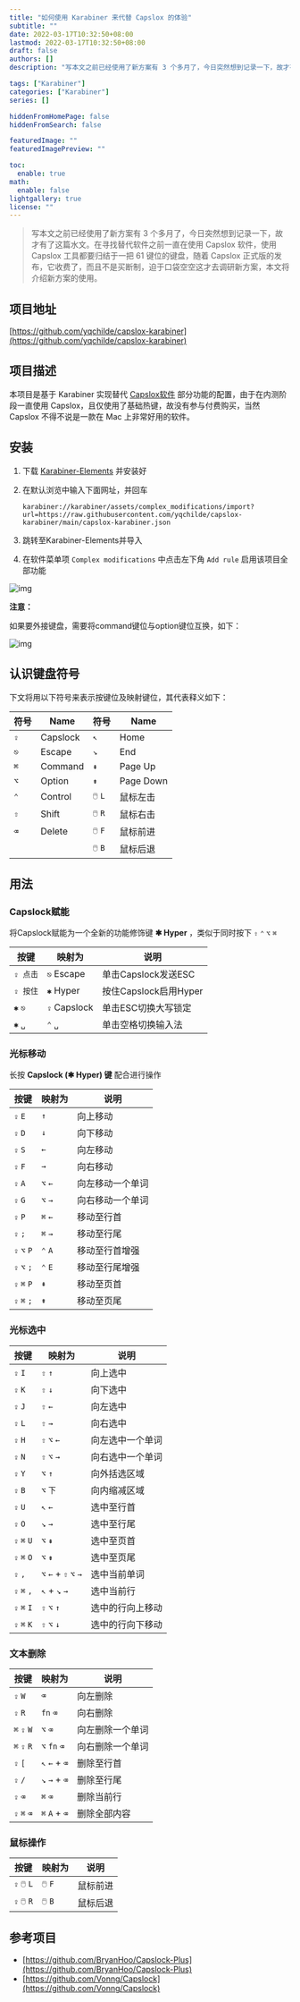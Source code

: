 ```yaml
---
title: "如何使用 Karabiner 来代替 Capslox 的体验"
subtitle: ""
date: 2022-03-17T10:32:50+08:00
lastmod: 2022-03-17T10:32:50+08:00
draft: false
authors: []
description: "写本文之前已经使用了新方案有 3 个多月了，今日突然想到记录一下，故才有了这篇水文。在寻找替代软件之前一直在使用 Capslox 软件，使用 Capslox 工具都要归结于一把 61 键位的键盘，随着 Capslox 正式版的发布，它收费了，而且不是买断制，迫于口袋空空这才去调研新方案，本文将介绍新方案的使用。"

tags: ["Karabiner"]
categories: ["Karabiner"]
series: []

hiddenFromHomePage: false
hiddenFromSearch: false

featuredImage: ""
featuredImagePreview: ""

toc:
  enable: true
math:
  enable: false
lightgallery: true
license: ""
---
```


<!--more-->

> 写本文之前已经使用了新方案有 3 个多月了，今日突然想到记录一下，故才有了这篇水文。在寻找替代软件之前一直在使用 Capslox 软件，使用 Capslox 工具都要归结于一把 61 键位的键盘，随着 Capslox 正式版的发布，它收费了，而且不是买断制，迫于口袋空空这才去调研新方案，本文将介绍新方案的使用。

## 项目地址

[https://github.com/yqchilde/capslox-karabiner](https://github.com/yqchilde/capslox-karabiner)

## 项目描述

本项目是基于 Karabiner 实现替代 [Capslox软件](https://capslox.com) 部分功能的配置，由于在内测阶段一直使用 Capslox，且仅使用了基础热键，故没有参与付费购买，当然 Capslox 不得不说是一款在 Mac 上非常好用的软件。

## 安装

1. 下载 [Karabiner-Elements](https://karabiner-elements.pqrs.org/) 并安装好

2. 在默认浏览中输入下面网址，并回车

   ```shell
   karabiner://karabiner/assets/complex_modifications/import?url=https://raw.githubusercontent.com/yqchilde/capslox-karabiner/main/capslox-karabiner.json
   ```

3. 跳转至Karabiner-Elements并导入

4. 在软件菜单项 `Complex modifications` 中点击左下角 `Add rule` 启用该项目全部功能

![img](https://pic.yqqy.top/blog/202112231454280.jpg?imageMogr2 "效果图1")

**注意：**

如果要外接键盘，需要将command键位与option键位互换，如下：

![img](https://pic.yqqy.top/blog/202112231505410.jpg "效果图2")

## 认识键盘符号

下文将用以下符号来表示按键位及映射键位，其代表释义如下：

| 符号 | Name     | 符号    | Name      |
| ---- | -------- | ------- | --------- |
| `⇪`  | Capslock | `↖`     | Home      |
| `⎋`  | Escape   | `↘`     | End       |
| `⌘`  | Command  | `⇞`     | Page Up   |
| `⌥`  | Option   | `⇟`     | Page Down |
| `⌃`  | Control  | `🖱️` `L` | 鼠标左击  |
| `⇧`  | Shift    | `🖱️` `R` | 鼠标右击  |
| `⌫`  | Delete   | `🖱️` `F` | 鼠标前进  |
|      |          | `🖱️` `B` | 鼠标后退  |

## 用法

### Capslock赋能

将Capslock赋能为一个全新的功能修饰键 **✱ Hyper** ，类似于同时按下 `⇧` `⌃` `⌥` `⌘`

| 按键     | 映射为       | 说明                  |
| -------- | ------------ | --------------------- |
| `⇪ 点击` | `⎋` Escape   | 单击Capslock发送ESC   |
| `⇪ 按住` | `✱` Hyper    | 按住Capslock启用Hyper |
| `✱` `⎋`  | `⇪` Capslock | 单击ESC切换大写锁定   |
| `✱` `␣`  | `⌃` `␣`      | 单击空格切换输入法    |

### 光标移动

长按 **Capslock (✱ Hyper) 键** 配合进行操作

| 按键        | 映射为  | 说明             |
| ----------- | ------- | ---------------- |
| `⇪` `E`     | `↑`     | 向上移动         |
| `⇪` `D`     | `↓`     | 向下移动         |
| `⇪` `S`     | `←`     | 向左移动         |
| `⇪` `F`     | `→`     | 向右移动         |
| `⇪` `A`     | `⌥` `←` | 向左移动一个单词 |
| `⇪` `G`     | `⌥` `→` | 向右移动一个单词 |
| `⇪` `P`     | `⌘` `←` | 移动至行首       |
| `⇪` `;`     | `⌘` `→` | 移动至行尾       |
| `⇪` `⌥` `P` | `⌃` `A` | 移动至行首增强   |
| `⇪` `⌥` `;` | `⌃` `E` | 移动至行尾增强   |
| `⇪` `⌘` `P` | `⇞`     | 移动至页首       |
| `⇪` `⌘` `;` | `⇟`     | 移动至页尾       |

### 光标选中

| 按键        | 映射为                  | 说明             |
| ----------- | ----------------------- | ---------------- |
| `⇪` `I`     | `⇧` `↑`                 | 向上选中         |
| `⇪` `K`     | `⇧` `↓`                 | 向下选中         |
| `⇪` `J`     | `⇧` `←`                 | 向左选中         |
| `⇪` `L`     | `⇧` `→`                 | 向右选中         |
| `⇪` `H`     | `⇧` `⌥` `←`             | 向左选中一个单词 |
| `⇪` `N`     | `⇧` `⌥` `→`             | 向右选中一个单词 |
| `⇪` `Y`     | `⌥` `↑`                 | 向外括选区域     |
| `⇪` `B`     | `⌥` `下`                | 向内缩减区域     |
| `⇪` `U`     | `↖` `←`                 | 选中至行首       |
| `⇪` `O`     | `↘` `→`                 | 选中至行尾       |
| `⇪` `⌘` `U` | `⌥` `⇞`                 | 选中至页首       |
| `⇪` `⌘` `O` | `⌥` `⇟`                 | 选中至页尾       |
| `⇪` `,`     | `⌥` `←`  +  `⇧` `⌥` `→` | 选中当前单词     |
| `⇪` `⌘` `,` | `↖`  +  `↘` `→`         | 选中当前行       |
| `⇪` `⌘` `I` | `⇧` `⌥` `↑`             | 选中的行向上移动 |
| `⇪` `⌘` `K` | `⇧` `⌥` `↓`             | 选中的行向下移动 |

### 文本删除

| 按键        | 映射为          | 说明             |
| ----------- | --------------- | ---------------- |
| `⇪` `W`     | `⌫`             | 向左删除         |
| `⇪` `R`     | `fn` `⌫`        | 向右删除         |
| `⌘` `⇪` `W` | `⌥` `⌫`         | 向左删除一个单词 |
| `⌘` `⇪` `R` | `⌥` `fn` `⌫`    | 向右删除一个单词 |
| `⇪` `[`     | `↖` `←`  +  `⌫` | 删除至行首       |
| `⇪` `/`     | `↘` `→`  +  `⌫` | 删除至行尾       |
| `⇪` `⌫`     | `⌘` `⌫`         | 删除当前行       |
| `⇪` `⌘` `⌫` | `⌘` `A`  +  `⌫` | 删除全部内容     |

### 鼠标操作

| 按键        | 映射为  | 说明     |
| ----------- | ------- | -------- |
| `⇪` `🖱️` `L` | `🖱️` `F` | 鼠标前进 |
| `⇪` `🖱️` `R` | `🖱️` `B` | 鼠标后退 |

## 参考项目

- [https://github.com/BryanHoo/Capslock-Plus](https://github.com/BryanHoo/Capslock-Plus)
- [https://github.com/Vonng/Capslock](https://github.com/Vonng/Capslock)
